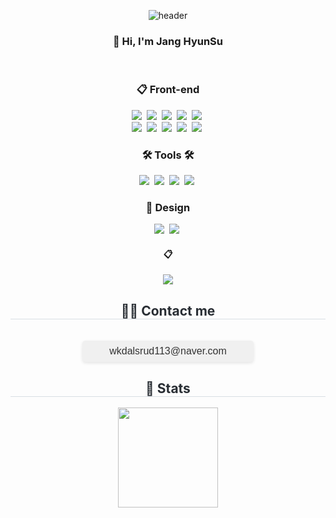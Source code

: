<div align="center"> 

  ![header](https://capsule-render.vercel.app/api?type=cylinder&color=000000&height=150&section=header&text=baek-yak&fontColor=ffffff&fontSize=70&animation=fadeIn&fontAlignY=55&desc=%20&descAlignY=62&descAlign=62)
    
  ###  :wave: Hi, I'm Jang HyunSu
  <br/>

    
  ### :clipboard: Front-end 
  <div align="center">
    <img src="https://img.shields.io/badge/react-20232a.svg?style=for-the-badge&logo=react&logoColor=61DAFB" />&nbsp
    <img src="https://img.shields.io/badge/vue3-%2335495e.svg?style=for-the-badge&logo=vue.js&logoColor=4FC08D" />&nbsp
    <img src="https://img.shields.io/badge/Next-black?style=for-the-badge&logo=next.js&logoColor=white" />&nbsp
    <img src="https://img.shields.io/badge/redux-%23593d88.svg?style=for-the-badge&logo=redux&logoColor=white" />&nbsp
    <img src="https://img.shields.io/badge/React%20Native-20232a.svg?style=for-the-badge&logo=react&logoColor=61DAFB" />&nbsp
  </div>
  <div>
    <img src="https://img.shields.io/badge/javascript-F7DF1E.svg?style=for-the-badge&logo=javascript&logoColor=20232a" />&nbsp
    <img src="https://img.shields.io/badge/typescript-3178C6.svg?style=for-the-badge&logo=typescript&logoColor=white" />&nbsp
    <img src="https://img.shields.io/badge/html5-E34F26.svg?style=for-the-badge&logo=html5&logoColor=white" />&nbsp
    <img src="https://img.shields.io/badge/css3-1572B6.svg?style=for-the-badge&logo=css3&logoColor=white" />&nbsp
    <img src="https://img.shields.io/badge/scss-CC6699.svg?style=for-the-badge&logo=sass&logoColor=white" />&nbsp
  </div>

  <h3 align="center">🛠 Tools 🛠</h3>
  <div align="center">
    <img src="https://img.shields.io/badge/git-F05033.svg?style=for-the-badge&logo=git&logoColor=white" />&nbsp
    <img src="https://img.shields.io/badge/github-181717.svg?style=for-the-badge&logo=github&logoColor=white" />&nbsp
    <img src="https://img.shields.io/badge/Notion-F3F3F3.svg?style=for-the-badge&logo=notion&logoColor=black" />&nbsp
    <img src="https://img.shields.io/badge/Jira-0052CC?style=for-the-badge&logo=Jira&logoColor=white" />&nbsp;
  </div>
  
  <h3 align="center">🎨 Design</h3>
  <div align="center">
    <img src="https://img.shields.io/badge/figma-F24E1E.svg?style=for-the-badge&logo=figma&logoColor=white" />&nbsp
    <img src="https://img.shields.io/badge/canva-00C4CC.svg?style=for-the-badge&logo=canva&logoColor=white" />&nbsp
  </div>

  ####  :clipboard:  
  <img src="https://img.shields.io/badge/Python-007396?style=for-the-badge&logo=python&logoColor=white">

  <div align="center">
    <h2 style="border-bottom: 1px solid #d8dee4; color: #282d33;"> 
      🧑‍💻 Contact me 
    </h2> <br>
    <div style="font-size: 16px; color: #333; font-family: Arial, sans-serif; background-color: #f0f0f0; padding: 8px 12px; border-radius: 5px; box-shadow: 0 2px 5px rgba(0, 0, 0, 0.1); max-width: 250px; word-wrap: break-word; text-align: center;">
      wkdalsrud113@naver.com
    </div>
  </div>

  <div align="center"> 
    <h2 style="border-bottom: 1px solid #d8dee4; color: #282d33;"> 🏅 Stats </h2> 
    <div align="center"> 
        <img src="https://github-readme-stats.vercel.app/api?username=baek-yak&bg_color=180,000000,&title_color=000000&text_color=000000" style="height: 160px;"/> 
    </div> 
</div>
